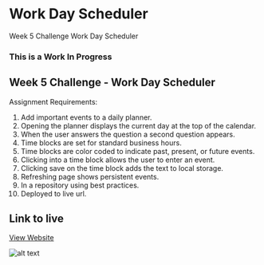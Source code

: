 # Work Day Scheduler

Week 5 Challenge Work Day Scheduler

### This is a Work In Progress

## Week 5 Challenge - Work Day Scheduler

Assignment Requirements:

1. Add important events to a daily planner.
2. Opening the planner displays the current day at the top of the calendar.
3. When the user answers the question a second question appears.
4. Time blocks are set for standard business hours.
5. Time blocks are color coded to indicate past, present, or future events.
6. Clicking into a time block allows the user to enter an event.
7. Clicking save on the time block adds the text to local storage.
8. Refreshing page shows persistent events.
9. In a repository using best practices.
10. Deployed to live url.

## Link to live

[View Website](# "View Website")

![alt text](# "Screenshot of Website")